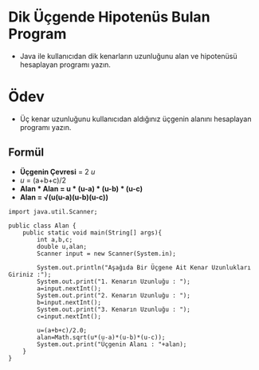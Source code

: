 # Dik Üçgende Hipotenüs Bulan Program
* Java ile kullanıcıdan dik kenarların uzunluğunu alan ve hipotenüsü hesaplayan programı yazın.
# Ödev
* Üç kenar uzunluğunu kullanıcıdan aldığınız üçgenin alanını hesaplayan programı yazın.
## Formül
* **Üçgenin Çevresi** = 2 *u*
* *u* = (a+b+c)/2
* **Alan * Alan = u * (u-a) * (u-b) * (u-c)**
* **Alan = √(u(u-a)(u-b)(u-c))**
```
import java.util.Scanner;

public class Alan {
    public static void main(String[] args){
        int a,b,c;
        double u,alan;
        Scanner input = new Scanner(System.in);

        System.out.println("Aşağıda Bir Üçgene Ait Kenar Uzunlukları Giriniz :");
        System.out.print("1. Kenarın Uzunluğu : ");
        a=input.nextInt();
        System.out.print("2. Kenarın Uzunluğu : ");
        b=input.nextInt();
        System.out.print("3. Kenarın Uzunluğu : ");
        c=input.nextInt();

        u=(a+b+c)/2.0;
        alan=Math.sqrt(u*(u-a)*(u-b)*(u-c));
        System.out.print("Üçgenin Alanı : "+alan);
    }
}

```